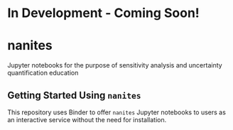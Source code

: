 

# In Development - Coming Soon!

# nanites
Jupyter notebooks for the purpose of sensitivity analysis and uncertainty quantification education

## Getting Started Using `nanites`
This repository uses Binder to offer `nanites` Jupyter notebooks to users as an interactive service without the need for installation.
